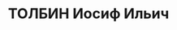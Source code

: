 ---
title: ТОЛБИН Иосиф Ильич
description: 'Род. в 1897, Азербайджан, Астара, обр.: высшее. Гл.геолог треста "Орджоникидзенефть"

  Арестован в 1937. Обв. по ст. 58-7, 8, 11. Приговор: ВК ВС СССР, 11.10.1937 – ВМН.

  Реабилитирован 22.09.1956'
---